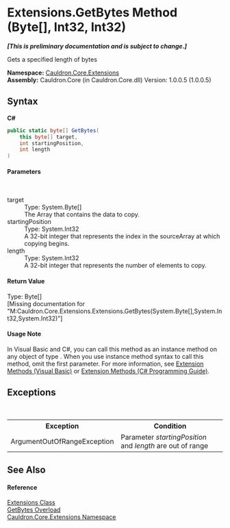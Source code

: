 # Extensions.GetBytes Method (Byte[], Int32, Int32)
 _**\[This is preliminary documentation and is subject to change.\]**_

Gets a specified length of bytes

**Namespace:**&nbsp;<a href="N_Cauldron_Core_Extensions">Cauldron.Core.Extensions</a><br />**Assembly:**&nbsp;Cauldron.Core (in Cauldron.Core.dll) Version: 1.0.0.5 (1.0.0.5)

## Syntax

**C#**<br />
``` C#
public static byte[] GetBytes(
	this byte[] target,
	int startingPosition,
	int length
)
```


#### Parameters
&nbsp;<dl><dt>target</dt><dd>Type: System.Byte[]<br />The Array that contains the data to copy.</dd><dt>startingPosition</dt><dd>Type: System.Int32<br />A 32-bit integer that represents the index in the sourceArray at which copying begins.</dd><dt>length</dt><dd>Type: System.Int32<br />A 32-bit integer that represents the number of elements to copy.</dd></dl>

#### Return Value
Type: Byte[]<br />\[Missing <returns> documentation for "M:Cauldron.Core.Extensions.Extensions.GetBytes(System.Byte[],System.Int32,System.Int32)"\]

#### Usage Note
In Visual Basic and C#, you can call this method as an instance method on any object of type . When you use instance method syntax to call this method, omit the first parameter. For more information, see <a href="http://msdn.microsoft.com/en-us/library/bb384936.aspx">Extension Methods (Visual Basic)</a> or <a href="http://msdn.microsoft.com/en-us/library/bb383977.aspx">Extension Methods (C# Programming Guide)</a>.

## Exceptions
&nbsp;<table><tr><th>Exception</th><th>Condition</th></tr><tr><td>ArgumentOutOfRangeException</td><td>Parameter *startingPosition* and *length* are out of range</td></tr></table>

## See Also


#### Reference
<a href="T_Cauldron_Core_Extensions_Extensions">Extensions Class</a><br /><a href="Overload_Cauldron_Core_Extensions_Extensions_GetBytes">GetBytes Overload</a><br /><a href="N_Cauldron_Core_Extensions">Cauldron.Core.Extensions Namespace</a><br />